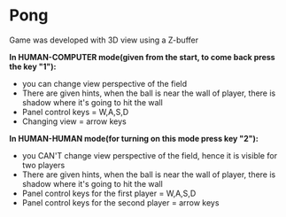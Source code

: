 # Pong
Game was developed with 3D view using a Z-buffer

<strong>In HUMAN-COMPUTER mode(given from the start, to come back press the key "1"):</strong>

- you can change view perspective of the field
- There are given hints, when the ball is near the wall of player, there is shadow where it's going to hit the wall
- Panel control keys = W,A,S,D 
- Changing view = arrow keys

<strong>In HUMAN-HUMAN mode(for turning on this mode press key "2"):</strong>

- you CAN'T change view perspective of the field, hence it is visible for two players
- There are given hints, when the ball is near the wall of player, there is shadow where it's going to hit the wall
- Panel control keys for the first player = W,A,S,D 
- Panel control keys for the second player = arrow keys
